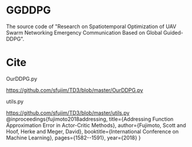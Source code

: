 # GGDDPG

The source code of "Research on Spatiotemporal Optimization of UAV Swarm Networking Emergency Communication Based on Global Guided-DDPG".

# Cite
OurDDPG.py

https://github.com/sfujim/TD3/blob/master/OurDDPG.py


utils.py

https://github.com/sfujim/TD3/blob/master/utils.py
@inproceedings{fujimoto2018addressing,
  title={Addressing Function Approximation Error in Actor-Critic Methods},
  author={Fujimoto, Scott and Hoof, Herke and Meger, David},
  booktitle={International Conference on Machine Learning},
  pages={1582--1591},
  year={2018}
}
